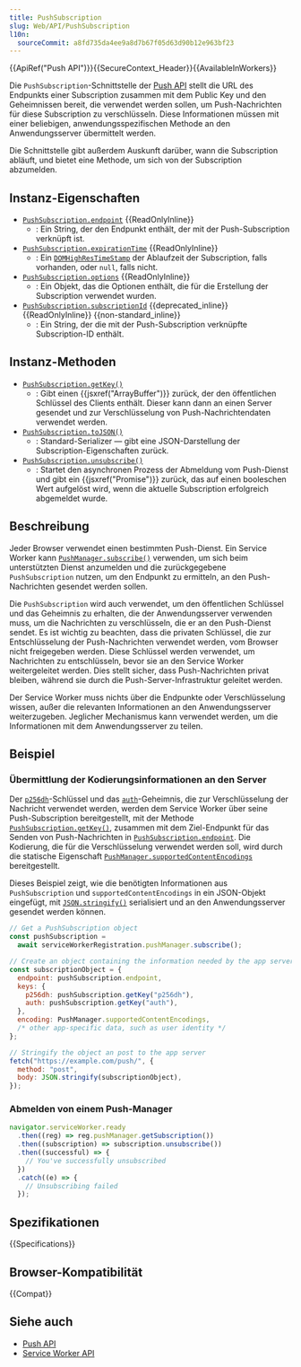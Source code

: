 ```yaml
---
title: PushSubscription
slug: Web/API/PushSubscription
l10n:
  sourceCommit: a8fd735da4ee9a8d7b67f05d63d90b12e963bf23
---
```


{{ApiRef("Push API")}}{{SecureContext_Header}}{{AvailableInWorkers}}

Die `PushSubscription`-Schnittstelle der [Push API](/de/docs/Web/API/Push_API) stellt die URL des Endpunkts einer Subscription zusammen mit dem Public Key und den Geheimnissen bereit, die verwendet werden sollen, um Push-Nachrichten für diese Subscription zu verschlüsseln. Diese Informationen müssen mit einer beliebigen, anwendungsspezifischen Methode an den Anwendungsserver übermittelt werden.

Die Schnittstelle gibt außerdem Auskunft darüber, wann die Subscription abläuft, und bietet eine Methode, um sich von der Subscription abzumelden.

## Instanz-Eigenschaften

- [`PushSubscription.endpoint`](/de/docs/Web/API/PushSubscription/endpoint) {{ReadOnlyInline}}
  - : Ein String, der den Endpunkt enthält, der mit der Push-Subscription verknüpft ist.
- [`PushSubscription.expirationTime`](/de/docs/Web/API/PushSubscription/expirationTime) {{ReadOnlyInline}}
  - : Ein [`DOMHighResTimeStamp`](/de/docs/Web/API/DOMHighResTimeStamp) der Ablaufzeit der Subscription, falls vorhanden, oder `null`, falls nicht.
- [`PushSubscription.options`](/de/docs/Web/API/PushSubscription/options) {{ReadOnlyInline}}
  - : Ein Objekt, das die Optionen enthält, die für die Erstellung der Subscription verwendet wurden.
- [`PushSubscription.subscriptionId`](/de/docs/Web/API/PushSubscription/subscriptionId) {{deprecated_inline}} {{ReadOnlyInline}} {{non-standard_inline}}
  - : Ein String, der die mit der Push-Subscription verknüpfte Subscription-ID enthält.

## Instanz-Methoden

- [`PushSubscription.getKey()`](/de/docs/Web/API/PushSubscription/getKey)
  - : Gibt einen {{jsxref("ArrayBuffer")}} zurück, der den öffentlichen Schlüssel des Clients enthält. Dieser kann dann an einen Server gesendet und zur Verschlüsselung von Push-Nachrichtendaten verwendet werden.
- [`PushSubscription.toJSON()`](/de/docs/Web/API/PushSubscription/toJSON)
  - : Standard-Serializer — gibt eine JSON-Darstellung der Subscription-Eigenschaften zurück.
- [`PushSubscription.unsubscribe()`](/de/docs/Web/API/PushSubscription/unsubscribe)
  - : Startet den asynchronen Prozess der Abmeldung vom Push-Dienst und gibt ein {{jsxref("Promise")}} zurück, das auf einen booleschen Wert aufgelöst wird, wenn die aktuelle Subscription erfolgreich abgemeldet wurde.

## Beschreibung

Jeder Browser verwendet einen bestimmten Push-Dienst. Ein Service Worker kann [`PushManager.subscribe()`](/de/docs/Web/API/PushManager/subscribe) verwenden, um sich beim unterstützten Dienst anzumelden und die zurückgegebene `PushSubscription` nutzen, um den Endpunkt zu ermitteln, an den Push-Nachrichten gesendet werden sollen.

Die `PushSubscription` wird auch verwendet, um den öffentlichen Schlüssel und das Geheimnis zu erhalten, die der Anwendungsserver verwenden muss, um die Nachrichten zu verschlüsseln, die er an den Push-Dienst sendet. Es ist wichtig zu beachten, dass die privaten Schlüssel, die zur Entschlüsselung der Push-Nachrichten verwendet werden, vom Browser nicht freigegeben werden. Diese Schlüssel werden verwendet, um Nachrichten zu entschlüsseln, bevor sie an den Service Worker weitergeleitet werden. Dies stellt sicher, dass Push-Nachrichten privat bleiben, während sie durch die Push-Server-Infrastruktur geleitet werden.

Der Service Worker muss nichts über die Endpunkte oder Verschlüsselung wissen, außer die relevanten Informationen an den Anwendungsserver weiterzugeben. Jeglicher Mechanismus kann verwendet werden, um die Informationen mit dem Anwendungsserver zu teilen.

## Beispiel

### Übermittlung der Kodierungsinformationen an den Server

Der [`p256dh`](/de/docs/Web/API/PushSubscription/getKey#p256dh)-Schlüssel und das [`auth`](/de/docs/Web/API/PushSubscription/getKey#auth)-Geheimnis, die zur Verschlüsselung der Nachricht verwendet werden, werden dem Service Worker über seine Push-Subscription bereitgestellt, mit der Methode [`PushSubscription.getKey()`](/de/docs/Web/API/PushSubscription/getKey), zusammen mit dem Ziel-Endpunkt für das Senden von Push-Nachrichten in [`PushSubscription.endpoint`](/de/docs/Web/API/PushSubscription/endpoint). Die Kodierung, die für die Verschlüsselung verwendet werden soll, wird durch die statische Eigenschaft [`PushManager.supportedContentEncodings`](/de/docs/Web/API/PushManager/supportedContentEncodings) bereitgestellt.

Dieses Beispiel zeigt, wie die benötigten Informationen aus `PushSubscription` und `supportedContentEncodings` in ein JSON-Objekt eingefügt, mit [`JSON.stringify()`](/de/docs/Web/JavaScript/Reference/Global_Objects/JSON/stringify) serialisiert und an den Anwendungsserver gesendet werden können.

```js
// Get a PushSubscription object
const pushSubscription =
  await serviceWorkerRegistration.pushManager.subscribe();

// Create an object containing the information needed by the app server
const subscriptionObject = {
  endpoint: pushSubscription.endpoint,
  keys: {
    p256dh: pushSubscription.getKey("p256dh"),
    auth: pushSubscription.getKey("auth"),
  },
  encoding: PushManager.supportedContentEncodings,
  /* other app-specific data, such as user identity */
};

// Stringify the object an post to the app server
fetch("https://example.com/push/", {
  method: "post",
  body: JSON.stringify(subscriptionObject),
});
```

### Abmelden von einem Push-Manager

```js
navigator.serviceWorker.ready
  .then((reg) => reg.pushManager.getSubscription())
  .then((subscription) => subscription.unsubscribe())
  .then((successful) => {
    // You've successfully unsubscribed
  })
  .catch((e) => {
    // Unsubscribing failed
  });
```

## Spezifikationen

{{Specifications}}

## Browser-Kompatibilität

{{Compat}}

## Siehe auch

- [Push API](/de/docs/Web/API/Push_API)
- [Service Worker API](/de/docs/Web/API/Service_Worker_API)
